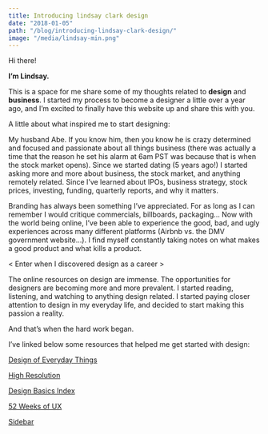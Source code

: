 ```yaml
---
title: Introducing lindsay clark design
date: "2018-01-05"
path: "/blog/introducing-lindsay-clark-design/"
image: "/media/lindsay-min.png"
---
```


Hi there!

**I’m Lindsay.**

This is a space for me share some of my thoughts related to **design** and **business**. I started my process to become a designer a little over a year ago, and I’m excited to finally have this website up and share this with you.

A little about what inspired me to start designing:

My husband Abe. If you know him, then you know he is crazy determined and focused and passionate about all things business (there was actually a time that the reason he set his alarm at 6am PST was because that is when the stock market opens). Since we started dating (5 years ago!)  I started asking more and more about business, the stock market, and anything remotely related. Since I’ve learned about IPOs, business strategy, stock prices, investing, funding, quarterly reports, and why it matters.

Branding has always been something I’ve appreciated. For as long as I can remember I would critique commercials, billboards, packaging…  Now with the world being online, I’ve been able to experience the good, bad, and ugly experiences across many different platforms (Airbnb vs. the DMV government website…). I find myself constantly taking notes on what makes a good product and what kills a product. 

< Enter when I discovered design as a career >

The online resources on design are immense. The opportunities for designers are becoming more and more prevalent. I started reading, listening, and watching to anything design related. I started paying closer attention to design in my everyday life, and decided to start making this passion a reality. 

And that’s when the hard work began. 

I’ve linked below some resources that helped me get started with design:

[Design of Everyday Things](https://www.amazon.com/Design-Everyday-Things-Donald-Norman/dp/1452654123)

[High Resolution](https://www.highresolution.design/)

[Design Basics Index](https://www.amazon.com/Design-Basics-Index-Jim-Krause/dp/1581805012)

[52 Weeks of UX](http://52weeksofux.com/)

[Sidebar](https://sidebar.io/)
